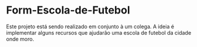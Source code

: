 # Form-Escola-de-Futebol

Este projeto está sendo realizado em conjunto à um colega. A ideia é implementar alguns recursos que ajudarão uma escola de futebol da cidade onde moro.
